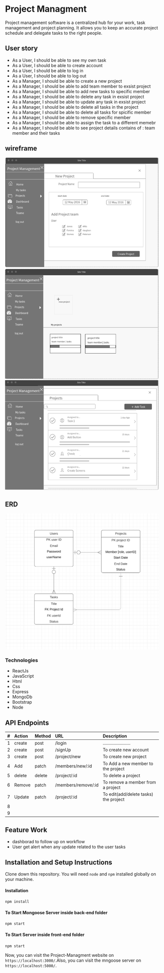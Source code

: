 # Project Managment
Project management software is a centralized hub for your work, task management and project planning. 
It allows you to keep an accurate project schedule and delegate tasks to the right people.


## User story
- As a User, I should be able to see my own task
- As a User, I should be able to create account
- As a User, I should be able to log in
- As a User, I should be able to log out
- As a Manager, I should be able to create a new project
- As a Manager, I should be able to add team member to exsist project
- As a Manager, I should be able to add new tasks to specific member
- As a Manager, I should be able to delete any task in exsist project
- As a Manager, I should be able to update any task in exsist project
- As a Manager, I should be able to delete all tasks in the project
- As a Manager, I should be able to delete all tasks for spicific member
- As a Manager, I should be able to remove specific member
- As a Manager, I should be able to assign the task to a different memebr
- As a Manager, I should be able to see project details contains of : team member and their tasks

## wireframe
![image](imgs/addProject.png)
![image](imgs/Home.png)
![image](imgs/tasks.png)

## ERD
![image](imgs/ERD.png)

### Technologies
- ReactJs
- JavaScript 
- Html
- Css
- Express
- MongoDb
- Bootstrap
- Node

## API Endpoints

| #  |  Action  |  Method |  URL  |  Description  |
| :------------ | :------------ | :------------ | :------------ | :------------ |
|  1|  create |post  |   /login |  ........................|
|   2|  create | post  |/signUp   | To create new account|
|   3|   create |post  |/project/new   | To create new project |
|   4|   Add | patch  | /members/new/:id  |To Add a new member to the project |
|   5|   delete | delete  |  /project/:id | To delete a project|
|   6|   Remove |patch   |/members/remove/:id   | To remove a member from a project|
|   7|    Update|patch   |/project/:id   |To edit(add/delete tasks) the project |
|   8|    |   |   | |
|  9|    |   |    | |

## Feature Work
- dashborad to follow up on workflow
- User get alert when any update related to the user tasks
## Installation and Setup Instructions
Clone down this repository. You will need `node` and `npm` installed globally on your machine.

#### Installation
`npm install`

#### To Start Mongoose Server inside back-end folder
`npm start`

#### To Start Server inside front-end folder
`npm start`

Now, you can visit the Project-Managment website on `https://localhost:3000/`.Also, you can visit the mngoose server on `https://localhost:5000/`.

